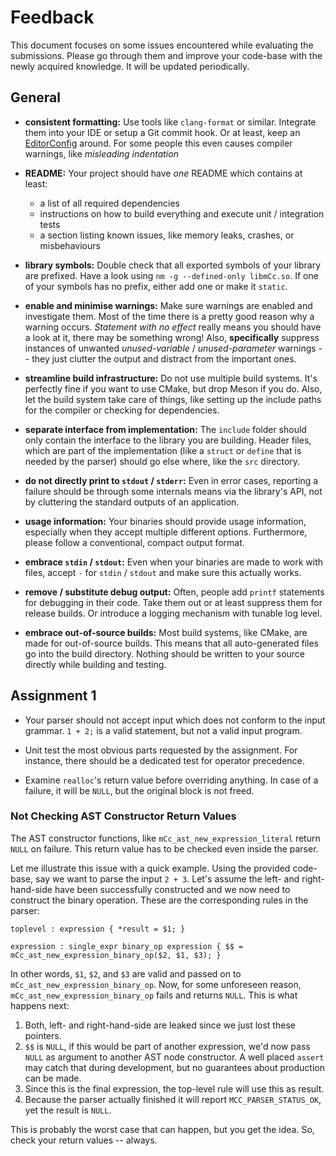 # Feedback

This document focuses on some issues encountered while evaluating the submissions.
Please go through them and improve your code-base with the newly acquired knowledge.
It will be updated periodically.

## General

- **consistent formatting:**
  Use tools like `clang-format` or similar.
  Integrate them into your IDE or setup a Git commit hook.
  Or at least, keep an [EditorConfig](http://editorconfig.org/) around.
  For some people this even causes compiler warnings, like *misleading indentation*

- **README:**
  Your project should have *one* README which contains at least:
    - a list of all required dependencies
    - instructions on how to build everything and execute unit / integration tests
    - a section listing known issues, like memory leaks, crashes, or misbehaviours

- **library symbols:**
  Double check that all exported symbols of your library are prefixed.
  Have a look using `nm -g --defined-only libmCc.so`.
  If one of your symbols has no prefix, either add one or make it `static`.

- **enable and minimise warnings:**
  Make sure warnings are enabled and investigate them.
  Most of the time there is a pretty good reason why a warning occurs.
  *Statement with no effect* really means you should have a look at it, there may be something wrong!
  Also, **specifically** suppress instances of unwanted *unused-variable* / *unused-parameter* warnings --
  they just clutter the output and distract from the important ones.

- **streamline build infrastructure:**
  Do not use multiple build systems.
  It's perfectly fine if you want to use CMake, but drop Meson if you do.
  Also, let the build system take care of things, like setting up the include paths for the compiler or checking for dependencies.

- **separate interface from implementation:**
  The `include` folder should only contain the interface to the library you are building.
  Header files, which are part of the implementation (like a `struct` or `define` that is needed by the parser) should go else where, like the `src` directory.

- **do not directly print to `stdout` / `stderr`:**
  Even in error cases, reporting a failure should be through some internals means via the library's API, not by cluttering the standard outputs of an application.

- **usage information:**
  Your binaries should provide usage information, especially when they accept multiple different options.
  Furthermore, please follow a conventional, compact output format.

- **embrace `stdin` / `stdout`:**
  Even when your binaries are made to work with files, accept `-` for `stdin` / `stdout` and make sure this actually works.

- **remove / substitute debug output:**
  Often, people add `printf` statements for debugging in their code.
  Take them out or at least suppress them for release builds.
  Or introduce a logging mechanism with tunable log level.

- **embrace out-of-source builds:**
  Most build systems, like CMake, are made for out-of-source builds.
  This means that all auto-generated files go into the build directory.
  Nothing should be written to your source directly while building and testing.

## Assignment 1

- Your parser should not accept input which does not conform to the input grammar.
  `1 + 2;` is a valid statement, but not a valid input program.

- Unit test the most obvious parts requested by the assignment.
  For instance, there should be a dedicated test for operator precedence.

- Examine `realloc`'s return value before overriding anything.
  In case of a failure, it will be `NULL`, but the original block is not freed.

### Not Checking AST Constructor Return Values

The AST constructor functions, like `mCc_ast_new_expression_literal` return `NULL` on failure.
This return value has to be checked even inside the parser.

Let me illustrate this issue with a quick example.
Using the provided code-base, say we want to parse the input `2 + 3`.
Let's assume the left- and right-hand-side have been successfully constructed and we now need to construct the binary operation.
These are the corresponding rules in the parser:

    toplevel : expression { *result = $1; }

    expression : single_expr binary_op expression { $$ = mCc_ast_new_expression_binary_op($2, $1, $3); }

In other words, `$1`, `$2`, and `$3` are valid and passed on to `mCc_ast_new_expression_binary_op`.
Now, for some unforeseen reason, `mCc_ast_new_expression_binary_op` fails and returns `NULL`.
This is what happens next:

1. Both, left- and right-hand-side are leaked since we just lost these pointers.
2. `$$` is `NULL`, if this would be part of another expression, we'd now pass `NULL` as argument to another AST node constructor.
   A well placed `assert` may catch that during development, but no guarantees about production can be made.
3. Since this is the final expression, the top-level rule will use this as result.
4. Because the parser actually finished it will report `MCC_PARSER_STATUS_OK`, yet the result is `NULL`.

This is probably the worst case that can happen, but you get the idea.
So, check your return values -- always.
